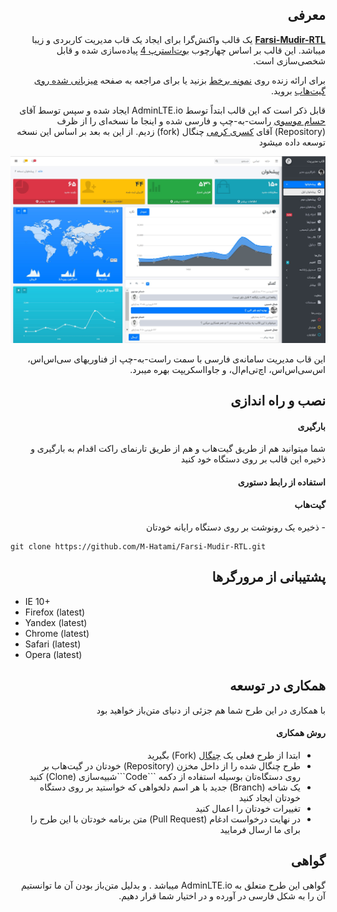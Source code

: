 <h2 dir="rtl">معرفی</h2>
<p dir="rtl"><strong><a href="https://farsi-mudir-rtl.netlify.app/" target="_blank">Farsi-Mudir-RTL</a></strong> یک قالب واکنش‌گرا برای ایجاد یک قاب مدیریت کاربردی و زیبا میباشد. این قالب بر اساس چهارچوب <a href="https://getbootstrap.com" target="_blank">بوت‌استرپ 4</a> پیاده‌سازی شده و قابل شخصی‌سازی است.</p>

<p dir="rtl">برای ارائه زنده روی <a href="https://farsi-mudir-rtl.netlify.app/" target="_blank">نمونه برخط</a> بزنید یا برای مراجعه به صفحه <a href="https://m-hatami.github.io/Farsi-Mudir-RTL/" target="_blank">میزبانی شده روی گیت‌هاب</a> بروید.</p>

<p dir="rtl">قابل ذکر است که این قالب ابتداً توسط AdminLTE.io ایجاد شده و سپس توسط آقای <a href="https://github.com/Hesammousavi/PersianAdminLTE" target="_blank">حسام موسوی</a> راست-به-چپ و فارسی‌ شده و اینجا ما نسخه‌ای را از ظرف (Repository) آقای <a href="https://github.com/KasraK2K/PersianAdminLTE" target="_blank">کسری کرمی</a> چنگال (fork) زدیم. از این به بعد بر اساس این نسخه توسعه داده میشود</p>

!["AdminPanel"](/rtl-admin-dashboard-panel-farsi-arabic-template.jpg "RTL Admin Panel Farsi Arabic Dashboard")

<p dir="rtl">این قاب مدیریت سامانه‌ی فارسی با سمت راست-به-چپ از فناوریهای سی‌اس‌اس، اس‌سی‌اس‌اس، اچ‌تی‌ام‌ال، و جاوااسکریپت بهره میبرد.</p>

<h2 dir="rtl">نصب و راه اندازی</h2>

<h4 dir="rtl">بارگیری</h4>

<p dir="rtl">شما میتوانید هم از طریق گیت‌هاب و هم از طریق تارنمای راکت اقدام به بارگیری و ذخیره این قالب بر روی دستگاه خود کنید</p>

<h4 dir="rtl">استفاده از رابط دستوری</h4>

<h4 dir="rtl">گیت‌هاب</h4>

<p dir="rtl">- ذخیره یک رونوشت بر روی دستگاه رایانه خودتان</p>

```
git clone https://github.com/M-Hatami/Farsi-Mudir-RTL.git
```

<h2 dir="rtl">پشتیبانی از مرورگرها</h2>
<ul dir="ltr">
  <li dir="ltr">IE 10+</li>
  <li dir="ltr">Firefox (latest)</li>
  <li dir="ltr">Yandex (latest)</li>
  <li dir="ltr">Chrome (latest)</li>
  <li dir="ltr">Safari (latest)</li>
  <li dir="ltr">Opera (latest)</li>
</ul>

<h2 dir="rtl">همکاری در توسعه</h2>
<p dir="rtl">با همکاری در این طرح شما هم جزئی از دنیای متن‌باز خواهید بود</p>

<h4 dir="rtl">روش همکاری</h4>
<ul dir="rtl">
  <li>ابتدا از طرح فعلی یک <a href="https://github.com/M-Hatami/Farsi-Mudir-RTL/fork">چنگال</a> (Fork) بگیرید</li>
  
  <li>طرح چنگال شده را از  داخل مخزن (Repository) خودتان در گیت‌هاب بر روی دستگاه‌تان بوسیله استفاده از دکمه ```Code```شبیه‌سازی (Clone) کنید</li>
  <li>یک شاخه (Branch) جدید با هر اسم دلخواهی که خواستید بر روی دستگاه خودتان ایجاد کنید</li>
  <li>تغییرات خودتان را اعمال کنید</li>
  <li>در نهایت درخواست ادغام (Pull Request) متن برنامه خودتان با این طرح را برای ما ارسال فرمایید</li>
</ul>

<h2 dir="rtl">گواهی</h2>
<p dir="rtl">گواهی این طرح متعلق به AdminLTE.io میباشد . و بدلیل متن‌باز بودن آن ما توانستیم آن را به شکل فارسی در آورده و در اختیار شما قرار دهیم. </p>
